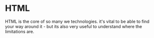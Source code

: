 # HTML 

HTML is the core of so many we technologies. it's vital to be able to find your way around it - but its also very useful to understand where the limitations are. 
